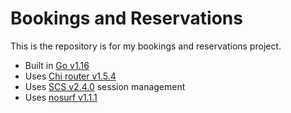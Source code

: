 # Bookings and Reservations

This is the repository is for my bookings and reservations project.

- Built in [Go v1.16](http://golang.org) 
- Uses [Chi router v1.5.4](https://github.com/go-chi/chi)
- Uses [SCS v2.4.0](https://github.com/alexedwards/scs) session management
- Uses [nosurf v1.1.1](https://github.com/justinas/nosurf)

